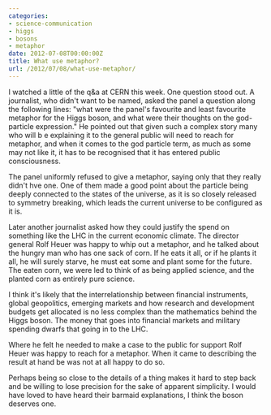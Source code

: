 ```yaml
---
categories:
- science-communication
- higgs
- bosons
- metaphor
date: 2012-07-08T00:00:00Z
title: What use metaphor?
url: /2012/07/08/what-use-metaphor/
---
```


I watched a little of the q&a at CERN this week. One question stood out. A journalist, who didn't want to be named, asked the panel a question along the following lines: "what were the panel's favourite and least favourite metaphor for the Higgs boson, and what were their thoughts on the god-particle expression." He pointed out that given such a complex story many who will b e explaining it to the general public will need to reach for metaphor, and when it comes to the god particle term, as much as some may not like it, it has to be recognised that it has entered public consciousness.

The panel uniformly refused to give a metaphor, saying only that they really didn't hve one.  One of them made a good point about the particle being deeply connected to the states of the universe, as it is so closely released to symmetry breaking, which leads the current universe to be configured as it is. 

Later another journalist asked how they could justify the spend on something like the LHC in the current economic climate. The director general Rolf Heuer was  happy to whip out a metaphor, and he talked about the hungry man who has one sack of corn. If he eats it all, or if he plants it all, he will surely starve, he must eat some and plant some for the future. The eaten corn, we were led to think of as being applied science, and the planted corn as entirely pure science. 

I think it's likely that the interrelationship between financial instruments, global geopolitics, emerging markets and how research and development budgets get allocated is no less complex than the mathematics behind the Higgs boson. The money that goes into financial markets and military spending  dwarfs that going in to the LHC. 

Where he felt he needed to make a case to the public for support Rolf Heuer was happy to reach for a metaphor. When it came to describing the result at hand be was not at all happy to do so. 

Perhaps being so close to the details of a thing makes it hard to step back and be willing to lose precision for the sake of apparent simplicity. I would have loved to have heard their barmaid explanations, I think the boson deserves one. 